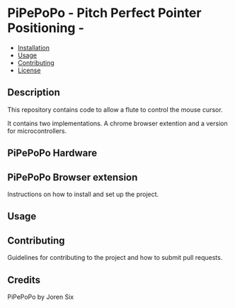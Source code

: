 # PiPePoPo - Pitch Perfect Pointer Positioning - 



- [Installation](#installation)
- [Usage](#usage)
- [Contributing](#contributing)
- [License](#license)


## Description

This repository contains code to allow a flute to control the mouse cursor. 

It contains two implementations. A chrome browser extention and a version for microcontrollers.


## PiPePoPo Hardware 


## PiPePoPo Browser extension 

Instructions on how to install and set up the project.

## Usage



## Contributing

Guidelines for contributing to the project and how to submit pull requests.

## Credits

PiPePoPo by Joren Six